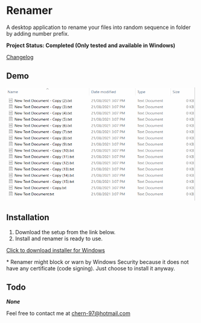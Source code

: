 # Renamer

A desktop application to rename your files into random sequence in folder by adding number prefix.

**Project Status: Completed (Only tested and available in Windows)**

[Changelog](CHANGELOG.md)

## Demo
<img src="https://github.com/ShyeChern/renamer/raw/master/src/assets/gif/demo.gif" alt="Demo" width="500" height="300"> 

## Installation
1. Download the setup from the link below.
2. Install and renamer is ready to use.

[Click to download installer for Windows](https://github.com/ShyeChern/renamer/releases/download/v1.0.0/renamer-Setup-1.0.0.exe)

\* Renamer might block or warn by Windows Security because it does not have any certificate (code signing). Just choose to install it anyway.

## Todo
**_None_**

Feel free to contact me at chern-97@hotmail.com
